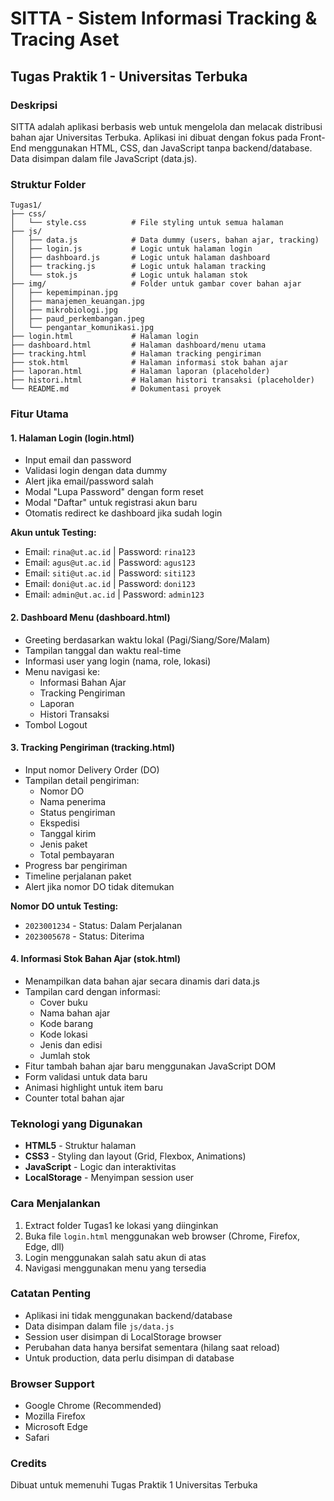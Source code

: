 # SITTA - Sistem Informasi Tracking & Tracing Aset
## Tugas Praktik 1 - Universitas Terbuka

### Deskripsi
SITTA adalah aplikasi berbasis web untuk mengelola dan melacak distribusi bahan ajar Universitas Terbuka. Aplikasi ini dibuat dengan fokus pada Front-End menggunakan HTML, CSS, dan JavaScript tanpa backend/database. Data disimpan dalam file JavaScript (data.js).

### Struktur Folder
```
Tugas1/
├── css/
│   └── style.css          # File styling untuk semua halaman
├── js/
│   ├── data.js            # Data dummy (users, bahan ajar, tracking)
│   ├── login.js           # Logic untuk halaman login
│   ├── dashboard.js       # Logic untuk halaman dashboard
│   ├── tracking.js        # Logic untuk halaman tracking
│   └── stok.js            # Logic untuk halaman stok
├── img/                   # Folder untuk gambar cover bahan ajar
│   ├── kepemimpinan.jpg
│   ├── manajemen_keuangan.jpg
│   ├── mikrobiologi.jpg
│   ├── paud_perkembangan.jpeg
│   └── pengantar_komunikasi.jpg
├── login.html             # Halaman login
├── dashboard.html         # Halaman dashboard/menu utama
├── tracking.html          # Halaman tracking pengiriman
├── stok.html              # Halaman informasi stok bahan ajar
├── laporan.html           # Halaman laporan (placeholder)
├── histori.html           # Halaman histori transaksi (placeholder)
└── README.md              # Dokumentasi proyek
```

### Fitur Utama

#### 1. Halaman Login (login.html)
- Input email dan password
- Validasi login dengan data dummy
- Alert jika email/password salah
- Modal "Lupa Password" dengan form reset
- Modal "Daftar" untuk registrasi akun baru
- Otomatis redirect ke dashboard jika sudah login

**Akun untuk Testing:**
- Email: `rina@ut.ac.id` | Password: `rina123`
- Email: `agus@ut.ac.id` | Password: `agus123`
- Email: `siti@ut.ac.id` | Password: `siti123`
- Email: `doni@ut.ac.id` | Password: `doni123`
- Email: `admin@ut.ac.id` | Password: `admin123`

#### 2. Dashboard Menu (dashboard.html)
- Greeting berdasarkan waktu lokal (Pagi/Siang/Sore/Malam)
- Tampilan tanggal dan waktu real-time
- Informasi user yang login (nama, role, lokasi)
- Menu navigasi ke:
  - Informasi Bahan Ajar
  - Tracking Pengiriman
  - Laporan
  - Histori Transaksi
- Tombol Logout

#### 3. Tracking Pengiriman (tracking.html)
- Input nomor Delivery Order (DO)
- Tampilan detail pengiriman:
  - Nomor DO
  - Nama penerima
  - Status pengiriman
  - Ekspedisi
  - Tanggal kirim
  - Jenis paket
  - Total pembayaran
- Progress bar pengiriman
- Timeline perjalanan paket
- Alert jika nomor DO tidak ditemukan

**Nomor DO untuk Testing:**
- `2023001234` - Status: Dalam Perjalanan
- `2023005678` - Status: Diterima

#### 4. Informasi Stok Bahan Ajar (stok.html)
- Menampilkan data bahan ajar secara dinamis dari data.js
- Tampilan card dengan informasi:
  - Cover buku
  - Nama bahan ajar
  - Kode barang
  - Kode lokasi
  - Jenis dan edisi
  - Jumlah stok
- Fitur tambah bahan ajar baru menggunakan JavaScript DOM
- Form validasi untuk data baru
- Animasi highlight untuk item baru
- Counter total bahan ajar

### Teknologi yang Digunakan
- **HTML5** - Struktur halaman
- **CSS3** - Styling dan layout (Grid, Flexbox, Animations)
- **JavaScript** - Logic dan interaktivitas
- **LocalStorage** - Menyimpan session user

### Cara Menjalankan
1. Extract folder Tugas1 ke lokasi yang diinginkan
2. Buka file `login.html` menggunakan web browser (Chrome, Firefox, Edge, dll)
3. Login menggunakan salah satu akun di atas
4. Navigasi menggunakan menu yang tersedia

### Catatan Penting
- Aplikasi ini tidak menggunakan backend/database
- Data disimpan dalam file `js/data.js`
- Session user disimpan di LocalStorage browser
- Perubahan data hanya bersifat sementara (hilang saat reload)
- Untuk production, data perlu disimpan di database

### Browser Support
- Google Chrome (Recommended)
- Mozilla Firefox
- Microsoft Edge
- Safari

### Credits
Dibuat untuk memenuhi Tugas Praktik 1
Universitas Terbuka

